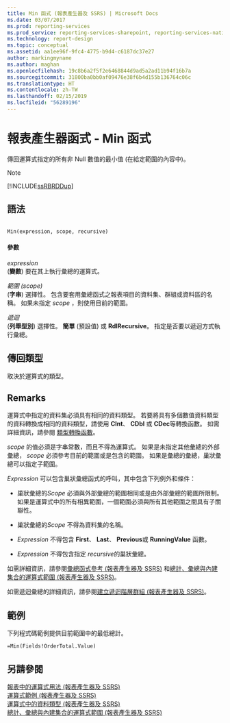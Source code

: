 ```yaml
---
title: Min 函式 (報表產生器及 SSRS) | Microsoft Docs
ms.date: 03/07/2017
ms.prod: reporting-services
ms.prod_service: reporting-services-sharepoint, reporting-services-native
ms.technology: report-design
ms.topic: conceptual
ms.assetid: aa1ee96f-9fc4-4775-b9d4-c6187dc37e27
author: markingmyname
ms.author: maghan
ms.openlocfilehash: 19c8b6a2f5f2e6468844d9ad5a2ad11b94f16b7a
ms.sourcegitcommit: 31800ba0bb0af09476e38f6b4d155b136764c06c
ms.translationtype: HT
ms.contentlocale: zh-TW
ms.lasthandoff: 02/15/2019
ms.locfileid: "56289196"
---
```

# <a name="report-builder-functions---min-function"></a>報表產生器函式 - Min 函式
  傳回運算式指定的所有非 Null 數值的最小值 (在給定範圍的內容中)。  
  
> [!NOTE]  
>  [!INCLUDE[ssRBRDDup](../../includes/ssrbrddup-md.md)]  
  
## <a name="syntax"></a>語法  
  
```  
  
Min(expression, scope, recursive)  
```  
  
#### <a name="parameters"></a>參數  
 *expression*  
 (**變數**) 要在其上執行彙總的運算式。  
  
 *範圍 (scope)*  
 (**字串**) 選擇性。 包含要套用彙總函式之報表項目的資料集、群組或資料區的名稱。 如果未指定 *scope* ，則使用目前的範圍。  
  
 *遞迴*  
 (**列舉型別**) 選擇性。 **簡單** (預設值) 或 **RdlRecursive**。 指定是否要以遞迴方式執行彙總。  
  
## <a name="return-type"></a>傳回類型  
 取決於運算式的類型。  
  
## <a name="remarks"></a>Remarks  
 運算式中指定的資料集必須具有相同的資料類型。 若要將具有多個數值資料類型的資料轉換成相同的資料類型，請使用 **CInt**、 **CDbl** 或 **CDec**等轉換函數。 如需詳細資訊，請參閱 [類型轉換函數](https://go.microsoft.com/fwlink/?LinkId=96142)。  
  
 *scope* 的值必須是字串常數，而且不得為運算式。 如果是未指定其他彙總的外部彙總， *scope* 必須參考目前的範圍或是包含的範圍。 如果是彙總的彙總，巢狀彙總可以指定子範圍。  
  
 *Expression* 可以包含巢狀彙總函式的呼叫，其中包含下列例外和條件：  
  
-   巢狀彙總的*Scope* 必須與外部彙總的範圍相同或是由外部彙總的範圍所限制。 如果是運算式中的所有相異範圍，一個範圍必須與所有其他範圍之間具有子關聯性。  
  
-   巢狀彙總的*Scope* 不得為資料集的名稱。  
  
-   *Expression* 不得包含 **First**、 **Last**、 **Previous**或 **RunningValue** 函數。  
  
-   *Expression* 不得包含指定 *recursive*的巢狀彙總。  
  
 如需詳細資訊，請參閱[彙總函式參考 &#40;報表產生器及 SSRS&#41;](../../reporting-services/report-design/report-builder-functions-aggregate-functions-reference.md) 和[總計、彙總與內建集合的運算式範圍 &#40;報表產生器及 SSRS&#41;](../../reporting-services/report-design/expression-scope-for-totals-aggregates-and-built-in-collections.md)。  
  
 如需遞迴彙總的詳細資訊，請參閱[建立遞迴階層群組 &#40;報表產生器及 SSRS&#41;](../../reporting-services/report-design/creating-recursive-hierarchy-groups-report-builder-and-ssrs.md)。  
  
## <a name="example"></a>範例  
 下列程式碼範例提供目前範圍中的最低總計。  
  
```  
=Min(Fields!OrderTotal.Value)  
```  
  
## <a name="see-also"></a>另請參閱  
 [報表中的運算式用法 &#40;報表產生器及 SSRS&#41;](../../reporting-services/report-design/expression-uses-in-reports-report-builder-and-ssrs.md)   
 [運算式範例 &#40;報表產生器及 SSRS&#41;](../../reporting-services/report-design/expression-examples-report-builder-and-ssrs.md)   
 [運算式中的資料類型 &#40;報表產生器及 SSRS&#41;](../../reporting-services/report-design/data-types-in-expressions-report-builder-and-ssrs.md)   
 [總計、彙總與內建集合的運算式範圍 &#40;報表產生器及 SSRS&#41;](../../reporting-services/report-design/expression-scope-for-totals-aggregates-and-built-in-collections.md)  
  
  
